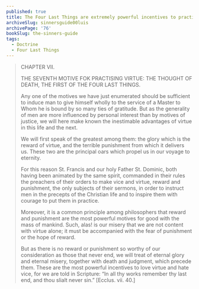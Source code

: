 ```yaml
---
published: true
title: The Four Last Things are extremely powerful incentives to practice virtue and avoid sin
archiveSlug: sinnersguide00luis
archivePage: '76'
bookSlug: the-sinners-guide
tags:
  - Doctrine
  - Four Last Things
---
```


> CHAPTER VII.
> 
> THE SEVENTH MOTIVE FOK PRACTISING VIRTUE: THE THOUGHT OF DEATH, THE FIRST OF THE FOUR LAST THINGS.
> 
> Any one of the motives we have just enumerated should be sufficient to induce man to give himself wholly to the service of a Master to Whom he is bound by so many ties of gratitude. But as the generality of men are more influenced by personal interest than by motives of justice, we will here make known the inestimable advantages of virtue in this life and the next.
> 
> We will first speak of the greatest among them: the glory which is the reward of virtue, and the terrible punishment from which it delivers us. These two are the principal oars which propel us in our voyage to eternity.
> 
> For this reason St. Francis and our holy Father St. Dominic, both having been animated by the same spirit, commanded in their rules the preachers of their orders to make vice and virtue, reward and punishment, the only subjects of their sermons, in order to instruct men in the precepts of the Christian life and to inspire them with courage to put them in practice.
> 
> Moreover, it is a common principle among philosophers that reward and punishment are the most powerful motives for good with the mass of mankind. Such, alas! is our misery that we are not content with virtue alone; it must be accompanied with the fear of punishment or the hope of reward.
> 
> But as there is no reward or punishment so worthy of our consideration as those that never end, we will treat of eternal glory and eternal misery, together with death and judgment, which precede them. These are the most powerful incentives to love virtue and hate vice, for we are told in Scripture: “In all thy works remember thy last end, and thou slialt never sin.” [Ecclus. vii. 40.]